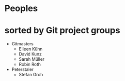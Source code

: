 # Peoples


# sorted by Git project groups

* Gitmasters
	* Eileen Kühn
	* David Kunz
	* Sarah Müller
	* Robin Roth
* Peterstaler
	* Stefan Groh
